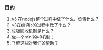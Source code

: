 ### 目的
1. v8 在nodejs整个过程中做了什么，负责什么？
2. v8在编译js的过程中做了什么？
3. 垃圾回收机制是什么？
4. 做一个mini的v8机制；
5. 了解这些对我们的帮助？




